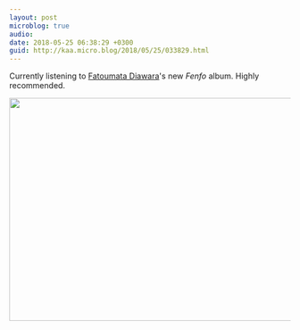 ```yaml
---
layout: post
microblog: true
audio: 
date: 2018-05-25 06:38:29 +0300
guid: http://kaa.micro.blog/2018/05/25/033829.html
---
```

Currently listening to [Fatoumata Diawara](http://www.fatoumatadiawara.com)'s new _Fenfo_ album. Highly recommended.

<img src="http://www.kaa.bz/uploads/2018/c2e9cf7895.jpg" width="600" height="400" />
